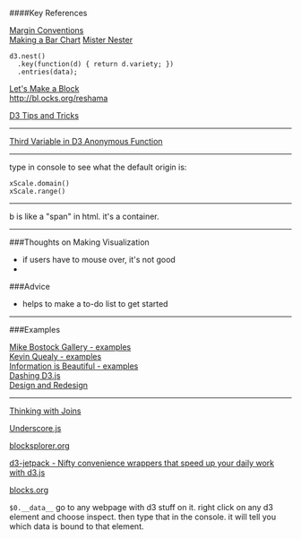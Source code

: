 ####Key References

[Margin Conventions](https://bl.ocks.org/mbostock/3019563)  
[Making a Bar Chart](https://bl.ocks.org/mbostock/3885304)
[Mister Nester](http://bl.ocks.org/shancarter/raw/4748131/)  
```
d3.nest()
  .key(function(d) { return d.variety; })
  .entries(data);
```  
 
[Let's Make a Block](https://bost.ocks.org/mike/block/)  
http://bl.ocks.org/reshama

[D3 Tips and Tricks](https://leanpub.com/D3-Tips-and-Tricks/read)

---

[Third Variable in D3 Anonymous Function](http://stackoverflow.com/questions/20437116/third-variable-in-d3-anonymous-function)

---

type in console to see what the default origin is:

```
xScale.domain()
xScale.range()
```

---

b is like a "span" in html.  it's a container.

---
###Thoughts on Making Visualization
 * if users have to mouse over, it's not good
 * 
 
###Advice
* helps to make a to-do list to get started

---
###Examples

[Mike Bostock Gallery - examples](https://github.com/mbostock/d3/wiki/Gallery)  
[Kevin Quealy - examples](http://kpq.github.io)  
[Information is Beautiful - examples](http://www.informationisbeautiful.net/)  
[Dashing D3.js](https://www.dashingd3js.com/)  
[Design and Redesign](https://medium.com/@hint_fm/design-and-redesign-4ab77206cf9#.ieqwwhgah)  

---

[Thinking with Joins](https://bost.ocks.org/mike/join/)

[Underscore.js](http://underscorejs.org/)

[blocksplorer.org](http://bl.ocksplorer.org/)

[d3-jetpack - Nifty convenience wrappers that speed up your daily work with d3.js](https://github.com/gka/d3-jetpack)

[blocks.org](http://bl.ocks.org/pstuffa)

`$0.__data__`
go to any webpage with d3 stuff on it. right click on any d3 element and choose inspect. then type that in the console. it will tell you which data is bound to that element.


